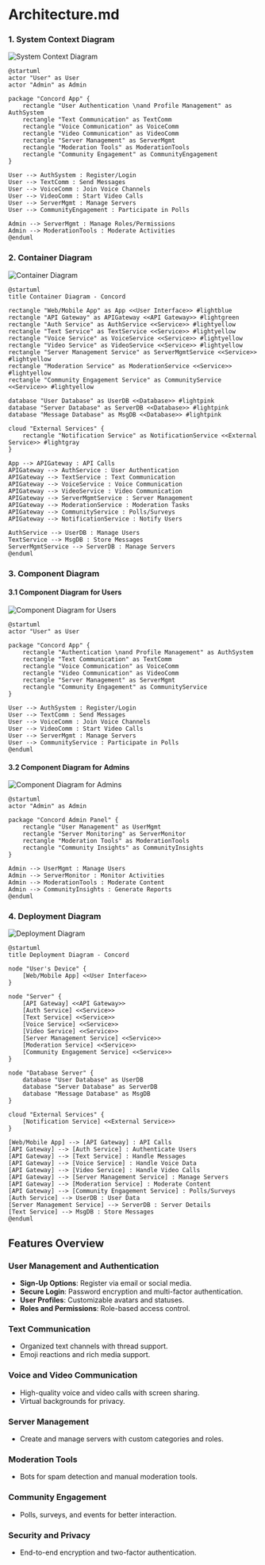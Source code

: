 # Architecture.md

### 1. System Context Diagram

![System Context Diagram](assets/systemcontextdiagram.png)

```plantuml
@startuml
actor "User" as User
actor "Admin" as Admin

package "Concord App" {
    rectangle "User Authentication \nand Profile Management" as AuthSystem
    rectangle "Text Communication" as TextComm
    rectangle "Voice Communication" as VoiceComm
    rectangle "Video Communication" as VideoComm
    rectangle "Server Management" as ServerMgmt
    rectangle "Moderation Tools" as ModerationTools
    rectangle "Community Engagement" as CommunityEngagement
}

User --> AuthSystem : Register/Login
User --> TextComm : Send Messages
User --> VoiceComm : Join Voice Channels
User --> VideoComm : Start Video Calls
User --> ServerMgmt : Manage Servers
User --> CommunityEngagement : Participate in Polls

Admin --> ServerMgmt : Manage Roles/Permissions
Admin --> ModerationTools : Moderate Activities
@enduml

```

### 2. Container Diagram

![Container Diagram](assets/containerdiagram.png)

```plantuml
@startuml
title Container Diagram - Concord

rectangle "Web/Mobile App" as App <<User Interface>> #lightblue
rectangle "API Gateway" as APIGateway <<API Gateway>> #lightgreen
rectangle "Auth Service" as AuthService <<Service>> #lightyellow
rectangle "Text Service" as TextService <<Service>> #lightyellow
rectangle "Voice Service" as VoiceService <<Service>> #lightyellow
rectangle "Video Service" as VideoService <<Service>> #lightyellow
rectangle "Server Management Service" as ServerMgmtService <<Service>> #lightyellow
rectangle "Moderation Service" as ModerationService <<Service>> #lightyellow
rectangle "Community Engagement Service" as CommunityService <<Service>> #lightyellow

database "User Database" as UserDB <<Database>> #lightpink
database "Server Database" as ServerDB <<Database>> #lightpink
database "Message Database" as MsgDB <<Database>> #lightpink

cloud "External Services" {
    rectangle "Notification Service" as NotificationService <<External Service>> #lightgray
}

App --> APIGateway : API Calls
APIGateway --> AuthService : User Authentication
APIGateway --> TextService : Text Communication
APIGateway --> VoiceService : Voice Communication
APIGateway --> VideoService : Video Communication
APIGateway --> ServerMgmtService : Server Management
APIGateway --> ModerationService : Moderation Tasks
APIGateway --> CommunityService : Polls/Surveys
APIGateway --> NotificationService : Notify Users

AuthService --> UserDB : Manage Users
TextService --> MsgDB : Store Messages
ServerMgmtService --> ServerDB : Manage Servers
@enduml

```

### 3. Component Diagram

#### 3.1 Component Diagram for Users

![Component Diagram for Users](assets/componentuserdiagram.png)

```plantuml
@startuml
actor "User" as User

package "Concord App" {
    rectangle "Authentication \nand Profile Management" as AuthSystem
    rectangle "Text Communication" as TextComm
    rectangle "Voice Communication" as VoiceComm
    rectangle "Video Communication" as VideoComm
    rectangle "Server Management" as ServerMgmt
    rectangle "Community Engagement" as CommunityService
}

User --> AuthSystem : Register/Login
User --> TextComm : Send Messages
User --> VoiceComm : Join Voice Channels
User --> VideoComm : Start Video Calls
User --> ServerMgmt : Manage Servers
User --> CommunityService : Participate in Polls
@enduml

```

#### 3.2 Component Diagram for Admins

![Component Diagram for Admins](assets/admindiagram.png)

```plantuml
@startuml
actor "Admin" as Admin

package "Concord Admin Panel" {
    rectangle "User Management" as UserMgmt
    rectangle "Server Monitoring" as ServerMonitor
    rectangle "Moderation Tools" as ModerationTools
    rectangle "Community Insights" as CommunityInsights
}

Admin --> UserMgmt : Manage Users
Admin --> ServerMonitor : Monitor Activities
Admin --> ModerationTools : Moderate Content
Admin --> CommunityInsights : Generate Reports
@enduml

```

### 4. Deployment Diagram

![Deployment Diagram](assets/deploymentdiagram.png)

```plantuml
@startuml
title Deployment Diagram - Concord

node "User's Device" {
    [Web/Mobile App] <<User Interface>>
}

node "Server" {
    [API Gateway] <<API Gateway>>
    [Auth Service] <<Service>>
    [Text Service] <<Service>>
    [Voice Service] <<Service>>
    [Video Service] <<Service>>
    [Server Management Service] <<Service>>
    [Moderation Service] <<Service>>
    [Community Engagement Service] <<Service>>
}

node "Database Server" {
    database "User Database" as UserDB
    database "Server Database" as ServerDB
    database "Message Database" as MsgDB
}

cloud "External Services" {
    [Notification Service] <<External Service>>
}

[Web/Mobile App] --> [API Gateway] : API Calls
[API Gateway] --> [Auth Service] : Authenticate Users
[API Gateway] --> [Text Service] : Handle Messages
[API Gateway] --> [Voice Service] : Handle Voice Data
[API Gateway] --> [Video Service] : Handle Video Calls
[API Gateway] --> [Server Management Service] : Manage Servers
[API Gateway] --> [Moderation Service] : Moderate Content
[API Gateway] --> [Community Engagement Service] : Polls/Surveys
[Auth Service] --> UserDB : User Data
[Server Management Service] --> ServerDB : Server Details
[Text Service] --> MsgDB : Store Messages
@enduml

```

## Features Overview

### User Management and Authentication
- **Sign-Up Options**: Register via email or social media.
- **Secure Login**: Password encryption and multi-factor authentication.
- **User Profiles**: Customizable avatars and statuses.
- **Roles and Permissions**: Role-based access control.

### Text Communication
- Organized text channels with thread support.
- Emoji reactions and rich media support.

### Voice and Video Communication
- High-quality voice and video calls with screen sharing.
- Virtual backgrounds for privacy.

### Server Management
- Create and manage servers with custom categories and roles.

### Moderation Tools
- Bots for spam detection and manual moderation tools.

### Community Engagement
- Polls, surveys, and events for better interaction.

### Security and Privacy
- End-to-end encryption and two-factor authentication.
